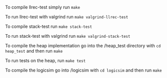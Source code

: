 To compile llrec-test simply run `make`

To run llrec-test with valgrind run `make valgrind-llrec-test`

To compile stack-test run `make stack-test`

To run stack-test with valgrind run `make valgrind-stack-test`

To compile the heap implementation go into the /heap_test directory with `cd heap_test` and then run `make`

To run tests on the heap, run `make test`

To compile the logicsim go into /logicsim with `cd logicsim` and then run `make`